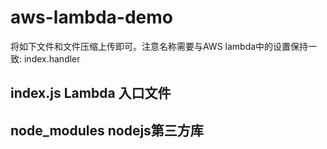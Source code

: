 # aws-lambda-demo

将如下文件和文件压缩上传即可。注意名称需要与AWS lambda中的设置保持一致: index.handler
## index.js        Lambda 入口文件
## node_modules    nodejs第三方库

